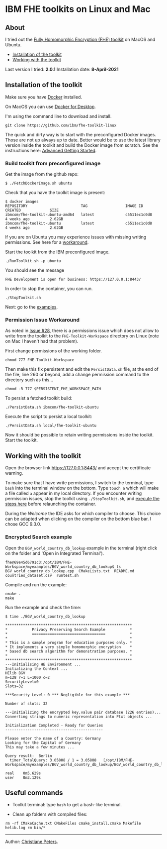 # IBM FHE toolkits on Linux and Mac

## About

I tried out the [Fully Homomorphic Encryption (FHE) toolkit][FHELinux] on MacOS and Ubuntu.

* [Installation of the toolkit](#installation-of-the-toolkit)
* [Working with the toolkit](#working-with-the-toolkit)

Last version I tried: **2.0.1**
Installation date: **8-April-2021**

## Installation of the toolkit

Make sure you have [Docker](https://www.docker.com/) installed.

On MacOS you can use [Docker for Desktop][Docker].

I'm using the command line to download and install.
```
git clone https://github.com/ibm/fhe-toolkit-linux
```

The quick and dirty way is to start with the preconfigured Docker images. Those are not up always up to date. Better would be to use the latest library version inside the toolkit and build the Docker image from scratch. See the instructions here: [Advanced Getting Started][AGS].



### Build toolkit from preconfigured image

Get the image from the github repo:
```
$ ./FetchDockerImage.sh ubuntu
```
Check that you have the toolkit image is present:
```
$ docker images
REPOSITORY                        TAG                 IMAGE ID            CREATED             SIZE
ibmcom/fhe-toolkit-ubuntu-amd64   latest              c5511ec1c0d8        4 weeks ago         2.62GB
ibmcom/fhe-toolkit-ubuntu         latest              c5511ec1c0d8        4 weeks ago         2.62GB
```

If you are on Ubuntu you may experience issues with missing writing permissions. See here for a [workaround](#permission-issue-workaround).

Start the toolkit from the IBM preconfigured image.
```
./RunToolkit.sh -p ubuntu
```

You should see the message
```
FHE Development is open for business: https://127.0.0.1:8443/
```

In order to stop the container, you can run.
```
./StopToolkit.sh
```

Next: go to the [examples](#working-with-the-toolkit).


### Permission Issue Workaround

As noted in [Issue \#28][Issue28], there is a permissions issue which does not allow to write from the toolkit to the  `FHE-Toolkit-Workspace` directory on Linux (note on Mac I haven't had that problem).

First change permissions of the working folder. 
```
chmod 777 FHE-Toolkit-Workspace
```

Then make this fix persistent and edit the `PersistData.sh` file, at the end of the file, line 260 or beyond, add a change permission command to the directory such as this...
```
chmod -R 777 $PERSISTENT_FHE_WORKSPACE_PATH
```
To persist a fetched toolkit build:
```
./PersistData.sh ibmcom/fhe-toolkit-ubuntu
```
Execute the script to persist a local toolkit:
```
./PersistData.sh local/fhe-toolkit-ubuntu
```

Now it should be possible to retain writing permissions inside the toolkit. Start the toolkit.


## Working with the toolkit

Open the browser link https://127.0.0.1:8443/ and accept the certificate warning.

To make sure that I have write permissions, I switch to the terminal, type `bash` into the terminal window on the bottom. Type `touch a` which will make a file called `a` appear in my local directory. If you encounter writing permission issues, stop the toolkit using `./StopToolkit.sh`, and [execute the steps here](#permission-issue-workaround) before relaunching the container.


During the *Welcome* the IDE asks for which compiler to choose. This choice can be adapted when clicking on the compiler on the bottom blue bar. I chose GCC 9.3.0.


### Encrypted Search example

Open the `BGV_world_country_db_lookup` example in the terminal (right click on the folder and 'Open in Integrated Terminal').

```
fhe@69e45d6791c3:/opt/IBM/FHE-Workspace/myexamples/BGV_world_country_db_lookup$ ls
BGV_world_country_db_lookup.cpp  CMakeLists.txt  README.md  countries_dataset.csv  runtest.sh
```
Compile and run the example:
```
cmake .
make
```

Run the example and check the time:
```
$ time ./BGV_world_country_db_lookup 

*********************************************************
*           Privacy Preserving Search Example           *
*           =================================           *
*                                                       *
* This is a sample program for education purposes only. *
* It implements a very simple homomorphic encryption    *
* based db search algorithm for demonstration purposes. *
*                                                       *
*********************************************************
---Initialising HE Environment ... 
Initializing the Context ... 
HElib BGV
m=128 r=1 L=1000 c=2
SecurityLevel=0
Slots=32

***Security Level: 0 *** Negligible for this example ***

Number of slots: 32

---Initializing the encrypted key,value pair database (226 entries)...
Converting strings to numeric representation into Ptxt objects ...

Initialization Completed - Ready for Queries
--------------------------------------------

Please enter the name of a Country: Germany
Looking for the Capital of Germany
This may take a few minutes ... 

Query result:  Berlin
  timer_TotalQuery: 3.05808 / 1 = 3.05808   [/opt/IBM/FHE-Workspace/myexamples/BGV_world_country_db_lookup/BGV_world_country_db_lookup.cpp:229]

real    0m5.629s
user    0m3.129s
```


## Useful commands

* Toolkit terminal: type `bash` to get a bash-like terminal.

* Clean up folders with compiled files:
```
rm -rf CMakeCache.txt CMakeFiles cmake_install.cmake Makefile helib.log rm bin/*
```

---
Author: [Christiane Peters][cpp].


[cpp]: 		http://cbcrypto.org/
[FHELinux]: https://github.com/ibm/fhe-toolkit-linux
[AGS]: 		https://github.com/IBM/fhe-toolkit-linux/blob/master/GettingStarted.Advanced.md
[Issue28]: 	https://github.com/IBM/fhe-toolkit-linux/issues/28#issuecomment-690673882
[Docker]:	https://www.docker.com/products/docker-desktop
